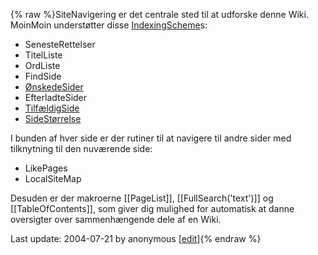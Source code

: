 {% raw %}SiteNavigering er det centrale sted til at udforske denne Wiki.
MoinMoin understøtter disse
[IndexingScheme](http://www.usemod.com/cgi-bin/mb.pl?IndexingScheme "MeatBall")s:

- SenesteRettelser
- TitelListe
- OrdListe
- FindSide
- [ØnskedeSider](/%C3%98nskedeSider)
- EfterladteSider
- [TilfældigSide](/Tilf%C3%A6ldigSide)
- [SideStørrelse](/SideSt%C3%B8rrelse)

I bunden af hver side er der rutiner til at navigere til andre sider med
tilknytning til den nuværende side:

- LikePages
- LocalSiteMap

Desuden er der makroerne \[\[PageList\]\], \[\[FullSearch('text')\]\] og
\[\[TableOfContents\]\], som giver dig mulighed for automatisk at danne
oversigter over sammenhængende dele af en Wiki.

Last update: 2004-07-21 by anonymous [[edit](https://github.com/delph-in/docs/wiki/SiteNavigering/_edit)]{% endraw %}